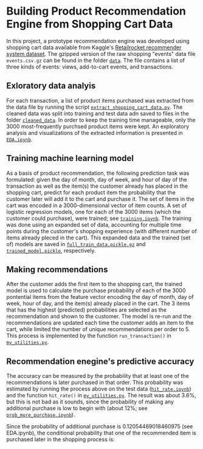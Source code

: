# Building Product Recommendation Engine from Shopping Cart Data

In this project, a prototype recommendation engine was developed using shopping cart data available from Kaggle's [Retailrocket recommender system dataset](https://www.kaggle.com/datasets/retailrocket/ecommerce-dataset?select=events.csv).  The gzipped version of the raw shopping "events" data file `events.csv.gz` can be found in the folder [`data`](data).  The file contains a list of three kinds of events: views, add-to-cart events, and transactions.

## Exloratory data analyis
For each transaction, a list of product items purchased was extracted from the data file by running the script [`extract_shopping_cart_data.py`](extract_shopping_cart_data.py).  The cleaned data was split into training and test data adn saved to files in the folder [`cleaned_data`](cleaned_data).  In order to keep the training time manageable, only the 3000 most-frequently purchsed product items were kept.  An exploratory analysis and visualizations of the extracted information is presented in [`EDA.ipynb`](EDA.ipynb).

## Training machine learning model
As a basis of product recommendation, the following prediction task was formulated: given the day of month, day of week, and hour of day of the transaction as well as the item(s) the customer already has placed in the shopping cart, predict for each product item the probability that the customer later will add it to the cart and purchase it.  The set of items in the cart was encoded in a 3000-dimensional vector of item counts.  A set of logistic regression models, one for each of the 3000 items (which the customer could purchase), were trained; see [`training.ipynb`](training.ipynb).  The training was done using an expanded set of data, accounting for multiple time points during the customer's shopping experience (with different number of items already pleced in the cart).  This expanded data and the trained (set of) models are saved in [`full_train_data.pickle.gz`](full_train_data.pickle.gz) and [`trained_model.pickle`](trained_model.pickle), respectively.

## Making recommendations
After the customer adds the first item to the shopping cart, the trained model is used to calculate the purchase probability of each of the 3000 pontential items from the feature vector encoding the day of month, day of week, hour of day, and the item(s) already placed in the cart.  The 3 items that has the highest (predicted) probabilities are selected as the recommendation and shown to the customer.  The model is re-run and the recommendations are updated each time the customer adds an item to the cart, while limited the number of unique recommendations per order to 5.  This process is implemented by the function `run_transaction()` in [`my_utilities.py`](my_utilities.py).

## Recommendation enegine's predictive accuracy
The accuracy can be measured by the probability that at least one of the recommendations is later
purchased in that order.  This probability was estimated by running the process above on the test data ([`hit_rate.ipynb`](hit_rate.ipynb)) and the function `hit_rate()` in [`my_utilities.py`](my_utilities.py).  The result was about 3.6%, but this is not bad as it sounds, since the probability of making any additional purchase is low to begin with (about 12%; see [`prob_more_purchase.ipynb`](prob_more_purchase.ipynb)).

Since the probability of additional purchase is 0.12054469018460975 (see EDA.ipynb), the conditional probability that one of the recommended item is purchased later in the shopping process is:
